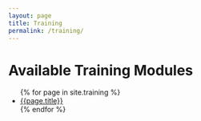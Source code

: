 ```yaml
---
layout: page
title: Training
permalink: /training/
---
```

# Available Training Modules

<ul>
{% for page in site.training %}
  <li>
    <a class="page-link" href="{{ page.url | prepend: site.baseurl }}">{{page.title}}</a>
  </li>
{% endfor %}
</ul>
